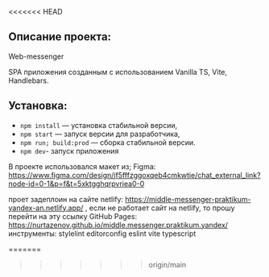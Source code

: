<<<<<<< HEAD
## Описание проекта:
Web-messenger

SPA приложения созданным с использованием Vanilla TS, Vite, Handlebars.

## Установка:

- `npm install` — установка стабильной версии,
- `npm start` — запуск версии для разработчика,
- `npm run; build:prod` — сборка стабильной версии.
- `npm dev`- запуск приложения

В проекте использовался макет из; Figma: https://www.figma.com/design/jf5fffzggoxqeb4cmkwtie/chat_external_link?node-id=0-1&p=f&t=5xktgghqrpvriea0-0

проет задеплоин на сайте netlify: https://middle-messenger-praktikum-yandex-an.netlify.app/ ,
если не работает сайт на netlify, то прошу перейти на эту ссылку
GitHub Pages: https://nurtazenov.github.io/middle.messenger.praktikum.yandex/
инструменты:
stylelint
editorconfig
eslint
vite
typescript



=======
>>>>>>> origin/main




